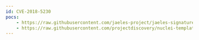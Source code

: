 ```yaml
---
id: CVE-2018-5230
pocs:
    - https://raw.githubusercontent.com/jaeles-project/jaeles-signatures/master/cves/atlassian-confluence-xss-cve-2018-5230.yaml
    - https://raw.githubusercontent.com/projectdiscovery/nuclei-templates/master/cves/CVE-2018-5230.yaml
---
```

